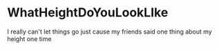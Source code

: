 # WhatHeightDoYouLookLIke
 I really can't let things go just cause my friends said one thing about my height one time
